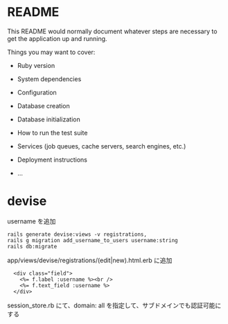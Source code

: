# README

This README would normally document whatever steps are necessary to get the
application up and running.

Things you may want to cover:

- Ruby version

- System dependencies

- Configuration

- Database creation

- Database initialization

- How to run the test suite

- Services (job queues, cache servers, search engines, etc.)

- Deployment instructions

- ...

# devise

username を追加

```
rails generate devise:views -v registrations,
rails g migration add_username_to_users username:string
rails db:migrate
```

app/views/devise/registrations/(edit|new).html.erb に追加

```
  <div class="field">
    <%= f.label :username %><br />
    <%= f.text_field :username %>
  </div>
```

session_store.rb にて、domain: all を指定して、サブドメインでも認証可能にする
